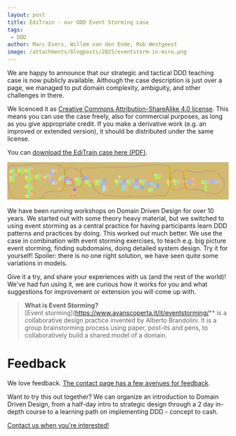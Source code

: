 ```yaml
---
layout: post
title: EdiTrain - our DDD Event Storming case
tags:
 - DDD
author: Marc Evers, Willem van den Ende, Rob Westgeest
image: /attachments/blogposts/2025/eventstorm-in-miro.png
---
```


We are happy to announce that our strategic and tactical DDD teaching case is now publicly available.
Although the case description is just over a page, we managed to put domain complexity, ambiguity, and other challenges in there.


We licenced it as [Creative Commons Attribution-ShareAlike 4.0 license](https://creativecommons.org/licenses/by-sa/4.0/). This means you can use the case freely, also for commercial purposes, as long as you give appropriate credit. If you make a derivative work (e.g. an improved or extended version), it should be distributed under the same license.

You can [download the EdiTrain case here (PDF)](/attachments/editrain-20250602.pdf).

![zoomed out picture of an event storming result in Miro](/attachments/blogposts/2025/eventstorm-in-miro.png)


We have been running workshops on Domain Driven Design for over 10 years. We started out with some theory heavy material, but we switched to using event storming as a central practice for having participants learn DDD patterns and practices by doing. This worked out much better.
We use the case in combination with event storming exercises, to teach e.g. big picture event storming, finding subdomains, doing detailed system design. Try it for yourself! Spoiler: there is no one right solution, we have seen quite some variations in models.

Give it a try, and share your experiences with us (and the rest of the world)! We've had fun using it, we are curious how it works for you and what suggestions for improvement or extension you will come up with.

> **What is Event Storming?**  
> [Event storming](https://www.avanscoperta.it/it/eventstorming/** is a collaborative design practice invented by Alberto Brandolini. It is a group brainstorming process using paper, post-its and pens, to collaboratively build a shared model of a domain.

Feedback
===

We love feedback. [The contact page has a few avenues for feedback](/#contact).

<aside>
  <p>
Want to try this out together? We can organize an introduction to Domain Driven Design, from a half-day intro to strategic design through a 2 day in-depth course to a learning path on implementing DDD - concept to cash.
  </p>
  <p><div>
    <a href="/contact">Contact us when you're interested!</a>
  </div></p>
</aside>

